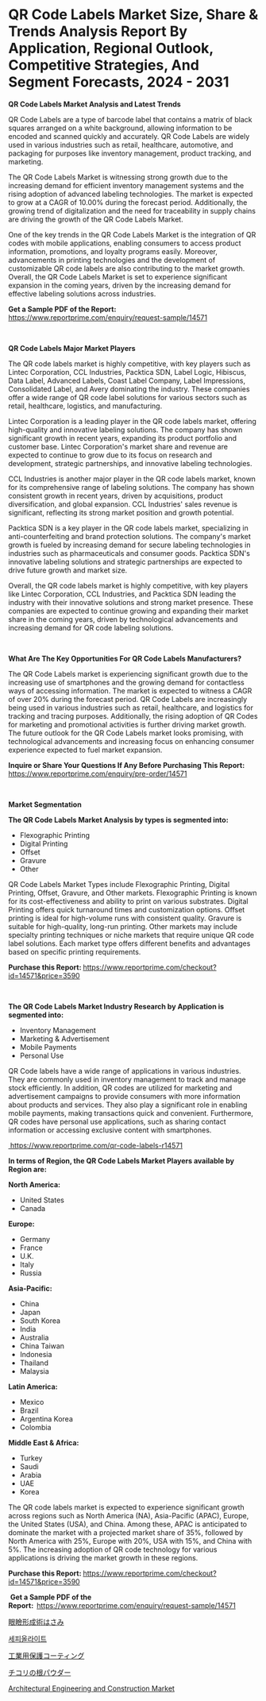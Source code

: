 <p><h1>QR Code Labels Market Size, Share & Trends Analysis Report By Application, Regional Outlook, Competitive Strategies, And Segment Forecasts, 2024 - 2031</h1></p><p><strong>QR Code Labels Market Analysis and Latest Trends</strong></p>
<p><p>QR Code Labels are a type of barcode label that contains a matrix of black squares arranged on a white background, allowing information to be encoded and scanned quickly and accurately. QR Code Labels are widely used in various industries such as retail, healthcare, automotive, and packaging for purposes like inventory management, product tracking, and marketing.</p><p>The QR Code Labels Market is witnessing strong growth due to the increasing demand for efficient inventory management systems and the rising adoption of advanced labeling technologies. The market is expected to grow at a CAGR of 10.00% during the forecast period. Additionally, the growing trend of digitalization and the need for traceability in supply chains are driving the growth of the QR Code Labels Market.</p><p>One of the key trends in the QR Code Labels Market is the integration of QR codes with mobile applications, enabling consumers to access product information, promotions, and loyalty programs easily. Moreover, advancements in printing technologies and the development of customizable QR code labels are also contributing to the market growth. Overall, the QR Code Labels Market is set to experience significant expansion in the coming years, driven by the increasing demand for effective labeling solutions across industries.</p></p>
<p><strong>Get a Sample PDF of the Report:&nbsp;</strong> <a href="https://www.reportprime.com/enquiry/request-sample/14571">https://www.reportprime.com/enquiry/request-sample/14571</a></p>
<p>&nbsp;</p>
<p><strong>QR Code Labels Major Market Players</strong></p>
<p><p>The QR code labels market is highly competitive, with key players such as Lintec Corporation, CCL Industries, Packtica SDN, Label Logic, Hibiscus, Data Label, Advanced Labels, Coast Label Company, Label Impressions, Consolidated Label, and Avery dominating the industry. These companies offer a wide range of QR code label solutions for various sectors such as retail, healthcare, logistics, and manufacturing.</p><p>Lintec Corporation is a leading player in the QR code labels market, offering high-quality and innovative labeling solutions. The company has shown significant growth in recent years, expanding its product portfolio and customer base. Lintec Corporation's market share and revenue are expected to continue to grow due to its focus on research and development, strategic partnerships, and innovative labeling technologies.</p><p>CCL Industries is another major player in the QR code labels market, known for its comprehensive range of labeling solutions. The company has shown consistent growth in recent years, driven by acquisitions, product diversification, and global expansion. CCL Industries' sales revenue is significant, reflecting its strong market position and growth potential.</p><p>Packtica SDN is a key player in the QR code labels market, specializing in anti-counterfeiting and brand protection solutions. The company's market growth is fueled by increasing demand for secure labeling technologies in industries such as pharmaceuticals and consumer goods. Packtica SDN's innovative labeling solutions and strategic partnerships are expected to drive future growth and market size.</p><p>Overall, the QR code labels market is highly competitive, with key players like Lintec Corporation, CCL Industries, and Packtica SDN leading the industry with their innovative solutions and strong market presence. These companies are expected to continue growing and expanding their market share in the coming years, driven by technological advancements and increasing demand for QR code labeling solutions.</p></p>
<p>&nbsp;</p>
<p><strong>What Are The Key Opportunities For QR Code Labels Manufacturers?</strong></p>
<p><p>The QR Code Labels market is experiencing significant growth due to the increasing use of smartphones and the growing demand for contactless ways of accessing information. The market is expected to witness a CAGR of over 20% during the forecast period. QR Code Labels are increasingly being used in various industries such as retail, healthcare, and logistics for tracking and tracing purposes. Additionally, the rising adoption of QR Codes for marketing and promotional activities is further driving market growth. The future outlook for the QR Code Labels market looks promising, with technological advancements and increasing focus on enhancing consumer experience expected to fuel market expansion.</p></p>
<p><strong>Inquire or Share Your Questions If Any Before Purchasing This Report:</strong> <a href="https://www.reportprime.com/enquiry/pre-order/14571">https://www.reportprime.com/enquiry/pre-order/14571</a></p>
<p>&nbsp;</p>
<p><strong>Market Segmentation</strong></p>
<p><strong>The QR Code Labels Market Analysis by types is segmented into:</strong></p>
<p><ul><li>Flexographic Printing</li><li>Digital Printing</li><li>Offset</li><li>Gravure</li><li>Other</li></ul></p>
<p><p>QR Code Labels Market Types include Flexographic Printing, Digital Printing, Offset, Gravure, and Other markets. Flexographic Printing is known for its cost-effectiveness and ability to print on various substrates. Digital Printing offers quick turnaround times and customization options. Offset printing is ideal for high-volume runs with consistent quality. Gravure is suitable for high-quality, long-run printing. Other markets may include specialty printing techniques or niche markets that require unique QR code label solutions. Each market type offers different benefits and advantages based on specific printing requirements.</p></p>
<p><strong>Purchase this Report:&nbsp;</strong><a href="https://www.reportprime.com/checkout?id=14571&price=3590">https://www.reportprime.com/checkout?id=14571&price=3590</a></p>
<p>&nbsp;</p>
<p><strong>The QR Code Labels Market Industry Research by Application is segmented into:</strong></p>
<p><ul><li>Inventory Management</li><li>Marketing & Advertisement</li><li>Mobile Payments</li><li>Personal Use</li></ul></p>
<p><p>QR Code labels have a wide range of applications in various industries. They are commonly used in inventory management to track and manage stock efficiently. In addition, QR codes are utilized for marketing and advertisement campaigns to provide consumers with more information about products and services. They also play a significant role in enabling mobile payments, making transactions quick and convenient. Furthermore, QR codes have personal use applications, such as sharing contact information or accessing exclusive content with smartphones.</p></p>
<p><a href="https://www.reportprime.com/qr-code-labels-r14571">&nbsp;https://www.reportprime.com/qr-code-labels-r14571</a></p>
<p><strong>In terms of Region, the QR Code Labels Market Players available by Region are:</strong></p>
<p>
    <p> <strong> North America: </strong>
        <ul>
            <li>United States</li>
            <li>Canada</li>
        </ul>
        </p> 
    <p> <strong> Europe: </strong>
        <ul>
            <li>Germany</li>
            <li>France</li>
            <li>U.K.</li>
            <li>Italy</li>
            <li>Russia</li>
        </ul>
        </p> 
    <p> <strong> Asia-Pacific: </strong>
        <ul>
            <li>China</li>
            <li>Japan</li>
            <li>South Korea</li>
            <li>India</li>
            <li>Australia</li>
            <li>China Taiwan</li>
            <li>Indonesia</li>
            <li>Thailand</li>
            <li>Malaysia</li>
        </ul>
        </p> 
    <p> <strong> Latin America: </strong>
        <ul>
            <li>Mexico</li>
            <li>Brazil</li>
            <li>Argentina Korea</li>
            <li>Colombia</li>
        </ul>
        </p> 
    <p> <strong> Middle East & Africa: </strong>
        <ul>
            <li>Turkey</li>
            <li>Saudi</li>
            <li>Arabia</li>
            <li>UAE</li>
            <li>Korea</li>
        </ul>
    </p>
    </p>
<p><p>The QR code labels market is expected to experience significant growth across regions such as North America (NA), Asia-Pacific (APAC), Europe, the United States (USA), and China. Among these, APAC is anticipated to dominate the market with a projected market share of 35%, followed by North America with 25%, Europe with 20%, USA with 15%, and China with 5%. The increasing adoption of QR code technology for various applications is driving the market growth in these regions.</p></p>
<p><strong>Purchase this Report: </strong><a href="https://www.reportprime.com/checkout?id=14571&price=3590">https://www.reportprime.com/checkout?id=14571&price=3590</a></p>
<p>&nbsp;<strong>Get a Sample PDF of the Report:&nbsp;&nbsp;</strong><a href="https://www.reportprime.com/enquiry/request-sample/14571">https://www.reportprime.com/enquiry/request-sample/14571</a></p>
<p><strong></strong></p>
<p><p><a href="https://github.com/Sophiaard2003/Market-Research-Report-List-1/blob/main/712155425454.md">眼瞼形成術はさみ</a></p><p><a href="https://medium.com/@bricebeahan2023/%EC%84%B8%ED%94%BC%EC%98%AC%EB%9D%BC%EC%9D%B4%ED%8A%B8-%EC%8B%9C%EC%9E%A5-%EC%8B%9C%EC%9E%A5-cagr-%EC%8B%9C%EC%9E%A5-%ED%8A%B8%EB%A0%8C%EB%93%9C-%EB%B0%8F-%EC%84%B1%EC%9E%A5-%EC%A0%84%EB%9E%B5%EC%97%90-%EB%8C%80%ED%95%9C-%ED%86%B5%EC%B0%B0%EB%A0%A5-7181eab03f04">세피올라이트</a></p><p><a href="https://medium.com/@diegomoen2016/%E7%94%A3%E6%A5%AD%E7%94%A8%E4%BF%9D%E8%AD%B7%E3%82%B3%E3%83%BC%E3%83%86%E3%82%A3%E3%83%B3%E3%82%B0%E5%B8%82%E5%A0%B4%E3%81%AE%E3%82%A4%E3%83%B3%E3%82%B5%E3%82%A4%E3%83%88-%E5%B8%82%E5%A0%B4%E5%8B%95%E5%90%91-%E6%88%90%E9%95%B7-2024%E5%B9%B4%E3%81%8B%E3%82%892031%E5%B9%B4%E3%81%BE%E3%81%A7%E3%81%AE%E4%BA%88%E6%B8%AC-d5999bfbc023">工業用保護コーティング</a></p><p><a href="https://medium.com/@jordanilliamson678678/%E3%83%81%E3%82%B3%E3%83%AA%E3%83%BC%E6%A0%B9%E3%83%91%E3%82%A6%E3%83%80%E3%83%BC%E3%81%AE%E5%B8%82%E5%A0%B4%E8%AA%BF%E6%9F%BB%E3%83%AC%E3%83%9D%E3%83%BC%E3%83%88-%E3%81%9D%E3%81%AE%E6%AD%B4%E5%8F%B2%E3%81%8A%E3%82%88%E3%81%B32031%E5%B9%B4%E3%81%BE%E3%81%A7%E3%81%AE%E4%BA%88%E6%B8%AC-26a842fd38f0">チコリの根パウダー</a></p><p><a href="https://github.com/jerrycopelandthomaswsqd8q/Market-Research-Report-List-2/blob/main/architectural-engineering-and-construction-market.md">Architectural Engineering and Construction Market</a></p></p>